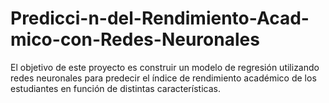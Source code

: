 # Predicci-n-del-Rendimiento-Acad-mico-con-Redes-Neuronales
El objetivo de este proyecto es construir un modelo de regresión utilizando redes neuronales para predecir el índice de rendimiento académico de los estudiantes en función de distintas características.
